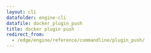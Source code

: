 ```yaml
---
layout: cli
datafolder: engine-cli
datafile: docker_plugin_push
title: docker plugin push
redirect_from:
  - /edge/engine/reference/commandline/plugin_push/
---
```

<!--
This page is automatically generated from Docker's source code. If you want to
suggest a change to the text that appears here, open a ticket or pull request
in the source repository on GitHub:

https://github.com/docker/cli
-->
